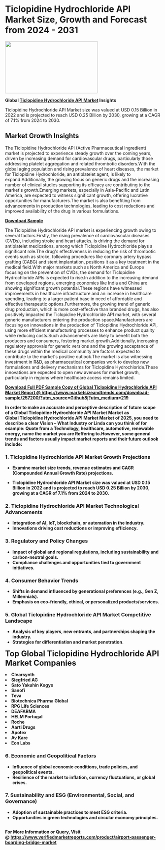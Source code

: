<H1>Ticlopidine Hydrochloride API Market Size, Growth and Forecast from 2024 - 2031</H1><img class="aligncenter size-medium wp-image-584254" src="https://thirdeyenews.in/wp-content/uploads/2024/09/Global-Market-Research-300x168.jpeg" alt="" width="300" height="168" /><p><strong>Global&nbsp;<a href="https://www.marketsizeandtrends.com/download-sample/257200/?utm_source=Github8j?utm_medium=219">Ticlopidine Hydrochloride API Market</a> Insights</strong></p><p>Ticlopidine Hydrochloride API Market size was valued at USD 0.15 Billion in 2022 and is projected to reach USD 0.25 Billion by 2030, growing at a CAGR of 7.1% from 2024 to 2030.</p><p><h2>Market Growth Insights</h2> <p>The Ticlopidine Hydrochloride API (Active Pharmaceutical Ingredient) market is projected to experience steady growth over the coming years, driven by increasing demand for cardiovascular drugs, particularly those addressing platelet aggregation and related thrombotic disorders.With the global aging population and rising prevalence of heart diseases, the market for Ticlopidine Hydrochloride, an antiplatelet agent, is likely to expand.Additionally, the growing focus on generic drugs and the increasing number of clinical studies supporting its efficacy are contributing to the market's growth.Emerging markets, especially in Asia-Pacific and Latin America, are expected to witness significant growth, offering lucrative opportunities for manufacturers.The market is also benefiting from advancements in production technologies, leading to cost reductions and improved availability of the drug in various formulations.</p> <p><strong><a href="#">Download Sample</a></strong></p> <p>The Ticlopidine Hydrochloride API market is experiencing growth owing to several factors.Firstly, the rising prevalence of cardiovascular diseases (CVDs), including stroke and heart attacks, is driving the demand for antiplatelet medications, among which Ticlopidine Hydrochloride plays a significant role.The drug's effectiveness in reducing the risk of thrombotic events such as stroke, following procedures like coronary artery bypass grafting (CABG) and stent implantation, positions it as a key treatment in the medical field.With major markets such as North America and Europe focusing on the prevention of CVDs, the demand for Ticlopidine Hydrochloride APIs is expected to rise.In addition to the increasing demand from developed regions, emerging economies like India and China are showing significant growth potential.These regions have witnessed improvements in healthcare infrastructure and an increase in healthcare spending, leading to a larger patient base in need of affordable and effective therapeutic options.Furthermore, the growing trend of generic drug production, which is more cost-effective than branded drugs, has also positively impacted the Ticlopidine Hydrochloride API market, with several generic manufacturers entering the production space.Manufacturers are focusing on innovations in the production of Ticlopidine Hydrochloride API, using more efficient manufacturing processes to enhance product quality while reducing costs.Such advancements are likely to benefit both the producers and consumers, fostering market growth.Additionally, increasing regulatory approvals for generic versions and the growing acceptance of these drugs within the medical community are factors expected to contribute to the market's positive outlook.The market is also witnessing investment in R&D, as pharmaceutical companies work to develop new formulations and delivery mechanisms for Ticlopidine Hydrochloride.These innovations are expected to open new avenues for market growth, particularly in regions where healthcare access remains limited.<p><strong><a href="#"></p><p><span class=""><strong>Download Full PDF Sample Copy of Global Ticlopidine Hydrochloride API Market Report</strong> @ <a href="https://www.marketsizeandtrends.com/download-sample/257200/?utm_source=Github8j?utm_medium=219" target="_blank">https://www.marketsizeandtrends.com/download-sample/257200/?utm_source=Github8j?utm_medium=219</a></span></p><p>In order to make an accurate and perceptive description of future scope of a Global&nbsp;Ticlopidine Hydrochloride API Market Market as Global&nbsp;Ticlopidine Hydrochloride API Market Market of 2025, you need to describe a clear Vision &ndash; What Industry or Linda can you think of for example: Quote from a Technology, healthcare, automotive, renewable energy, name the market you are Reffering to.However, some general trends and factors usually impact market reports and their future outlook include:</p><h3>1.&nbsp;<strong>Ticlopidine Hydrochloride API Market Growth Projections</strong></h3><ul><li>Examine market size trends, revenue estimates and CAGR (Compounded Annual Growth Rate) projections.</li><li><p>Ticlopidine Hydrochloride API Market size was valued at USD 0.15 Billion in 2022 and is projected to reach USD 0.25 Billion by 2030, growing at a CAGR of 7.1% from 2024 to 2030.</p></li></ul><h3>2.&nbsp;<strong>Ticlopidine Hydrochloride API Market Technological Advancements</strong></h3><ul><li>Integration of AI, IoT, blockchain, or automation in the industry.</li><li>Innovations driving cost reductions or improving efficiency.</li></ul><h3>3.&nbsp;<strong>Regulatory and Policy Changes</strong></h3><ul><li>Impact of global and regional regulations, including sustainability and carbon-neutral goals.</li><li>Compliance challenges and opportunities tied to government initiatives.</li></ul><h3>4.&nbsp;<strong>Consumer Behavior Trends</strong></h3><ul><li>Shifts in demand influenced by generational preferences (e.g., Gen Z, Millennials).</li><li>Emphasis on eco-friendly, ethical, or personalized products/services.</li></ul><h3>5.&nbsp;<strong>Global Ticlopidine Hydrochloride API Market Competitive Landscape</strong></h3><ul><li>Analysis of key players, new entrants, and partnerships shaping the industry.</li><li>Strategies for differentiation and market penetration.</li></ul><p data-pm-slice="1 1 []"><span style="color: inherit; font-family: inherit; font-size: 25px;">Top Global Ticlopidine Hydrochloride API Market Companies</span></p><div class="" data-test-id=""><p><li>Clearsynth</li><li> Siegfried AG</li><li> Sato Yakuhin Kogyo</li><li> Sanofi</li><li> Teva</li><li> Biotechnica Pharma Global</li><li> RPG Life Sciences</li><li> DEAFARMA</li><li> HELM Portugal</li><li> Roche</li><li> Aarti Drugs</li><li> Apotex</li><li> Av Kare</li><li> Eon Labs</li></p></div><h3>6.&nbsp;<strong>Economic and Geopolitical Factors</strong></h3><ul><li>Influence of global economic conditions, trade policies, and geopolitical events.</li><li>Resilience of the market to inflation, currency fluctuations, or global crises.</li></ul><h3>7.&nbsp;<strong>Sustainability and ESG (Environmental, Social, and Governance)</strong></h3><ul><li>Adoption of sustainable practices to meet ESG criteria.</li><li>Opportunities in green technologies and circular economy principles.</li></ul><h2><strong style="font-size: 14px;">For More Information or Query, Visit @&nbsp;</strong><a style="background-color: #ffffff; font-size: 14px;" href="https://www.marketsizeandtrends.com/report/ticlopidine-hydrochloride-api-market/" target="_blank">https://www.verifiedmarketreports.com/product/airport-passenger-boarding-bridge-market</a></h2>